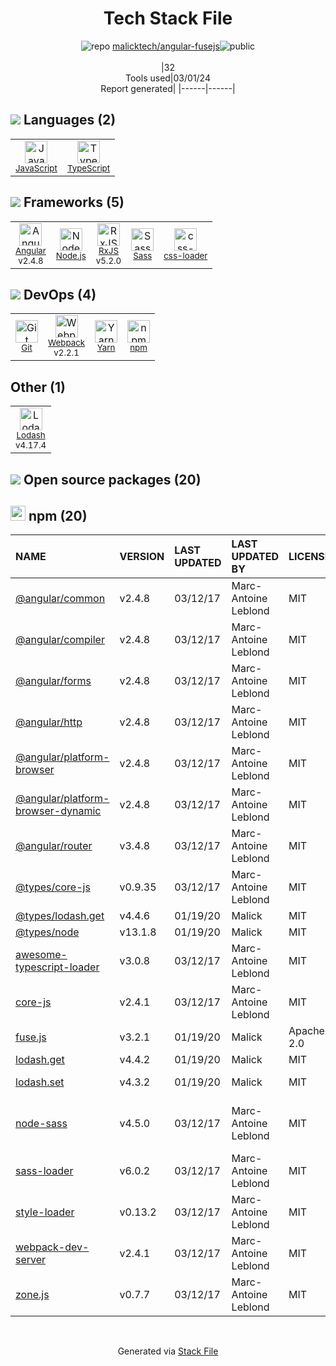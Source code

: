 <!--
&lt;--- Readme.md Snippet without images Start ---&gt;
## Tech Stack
malicktech/angular-fusejs is built on the following main stack:

- [JavaScript](https://developer.mozilla.org/en-US/docs/Web/JavaScript) – Languages
- [TypeScript](http://www.typescriptlang.org) – Languages
- [Angular](https://angular.io) – Javascript MVC Frameworks
- [Node.js](http://nodejs.org/) – Frameworks (Full Stack)
- [RxJS](http://reactivex.io/rxjs/) – Concurrency Frameworks
- [Sass](http://sass-lang.com/) – CSS Pre-processors / Extensions
- [css-loader](https://github.com/webpack-contrib/css-loader) – CSS Pre-processors / Extensions
- [Webpack](http://webpack.js.org) – JS Build Tools / JS Task Runners
- [Yarn](https://yarnpkg.com/) – Front End Package Manager
- [Lodash](https://lodash.com) – Javascript Utilities & Libraries

Full tech stack [here](/techstack.md)

&lt;--- Readme.md Snippet without images End ---&gt;

&lt;--- Readme.md Snippet with images Start ---&gt;
## Tech Stack
malicktech/angular-fusejs is built on the following main stack:

- <img width='25' height='25' src='https://img.stackshare.io/service/1209/javascript.jpeg' alt='JavaScript'/> [JavaScript](https://developer.mozilla.org/en-US/docs/Web/JavaScript) – Languages
- <img width='25' height='25' src='https://img.stackshare.io/service/1612/bynNY5dJ.jpg' alt='TypeScript'/> [TypeScript](http://www.typescriptlang.org) – Languages
- <img width='25' height='25' src='https://img.stackshare.io/service/3745/cb8U-gL6_400x400.jpg' alt='Angular'/> [Angular](https://angular.io) – Javascript MVC Frameworks
- <img width='25' height='25' src='https://img.stackshare.io/service/1011/n1JRsFeB_400x400.png' alt='Node.js'/> [Node.js](http://nodejs.org/) – Frameworks (Full Stack)
- <img width='25' height='25' src='https://img.stackshare.io/service/1796/984368.png' alt='RxJS'/> [RxJS](http://reactivex.io/rxjs/) – Concurrency Frameworks
- <img width='25' height='25' src='https://img.stackshare.io/service/1171/jCR2zNJV.png' alt='Sass'/> [Sass](http://sass-lang.com/) – CSS Pre-processors / Extensions
- <img width='25' height='25' src='https://img.stackshare.io/service/8074/default_d2b16fd6997fb2e164de645a34f9b8d5a880d999.png' alt='css-loader'/> [css-loader](https://github.com/webpack-contrib/css-loader) – CSS Pre-processors / Extensions
- <img width='25' height='25' src='https://img.stackshare.io/service/1682/IMG_4636.PNG' alt='Webpack'/> [Webpack](http://webpack.js.org) – JS Build Tools / JS Task Runners
- <img width='25' height='25' src='https://img.stackshare.io/service/5848/44mC-kJ3.jpg' alt='Yarn'/> [Yarn](https://yarnpkg.com/) – Front End Package Manager
- <img width='25' height='25' src='https://img.stackshare.io/service/2438/lodash.png' alt='Lodash'/> [Lodash](https://lodash.com) – Javascript Utilities & Libraries

Full tech stack [here](/techstack.md)

&lt;--- Readme.md Snippet with images End ---&gt;
-->
<div align="center">

# Tech Stack File
![](https://img.stackshare.io/repo.svg "repo") [malicktech/angular-fusejs](https://github.com/malicktech/angular-fusejs)![](https://img.stackshare.io/public_badge.svg "public")
<br/><br/>
|32<br/>Tools used|03/01/24 <br/>Report generated|
|------|------|
</div>

## <img src='https://img.stackshare.io/languages.svg'/> Languages (2)
<table><tr>
  <td align='center'>
  <img width='36' height='36' src='https://img.stackshare.io/service/1209/javascript.jpeg' alt='JavaScript'>
  <br>
  <sub><a href="https://developer.mozilla.org/en-US/docs/Web/JavaScript">JavaScript</a></sub>
  <br>
  <sub></sub>
</td>

<td align='center'>
  <img width='36' height='36' src='https://img.stackshare.io/service/1612/bynNY5dJ.jpg' alt='TypeScript'>
  <br>
  <sub><a href="http://www.typescriptlang.org">TypeScript</a></sub>
  <br>
  <sub></sub>
</td>

</tr>
</table>

## <img src='https://img.stackshare.io/frameworks.svg'/> Frameworks (5)
<table><tr>
  <td align='center'>
  <img width='36' height='36' src='https://img.stackshare.io/service/3745/cb8U-gL6_400x400.jpg' alt='Angular'>
  <br>
  <sub><a href="https://angular.io">Angular</a></sub>
  <br>
  <sub>v2.4.8</sub>
</td>

<td align='center'>
  <img width='36' height='36' src='https://img.stackshare.io/service/1011/n1JRsFeB_400x400.png' alt='Node.js'>
  <br>
  <sub><a href="http://nodejs.org/">Node.js</a></sub>
  <br>
  <sub></sub>
</td>

<td align='center'>
  <img width='36' height='36' src='https://img.stackshare.io/service/1796/984368.png' alt='RxJS'>
  <br>
  <sub><a href="http://reactivex.io/rxjs/">RxJS</a></sub>
  <br>
  <sub>v5.2.0</sub>
</td>

<td align='center'>
  <img width='36' height='36' src='https://img.stackshare.io/service/1171/jCR2zNJV.png' alt='Sass'>
  <br>
  <sub><a href="http://sass-lang.com/">Sass</a></sub>
  <br>
  <sub></sub>
</td>

<td align='center'>
  <img width='36' height='36' src='https://img.stackshare.io/service/8074/default_d2b16fd6997fb2e164de645a34f9b8d5a880d999.png' alt='css-loader'>
  <br>
  <sub><a href="https://github.com/webpack-contrib/css-loader">css-loader</a></sub>
  <br>
  <sub></sub>
</td>

</tr>
</table>

## <img src='https://img.stackshare.io/devops.svg'/> DevOps (4)
<table><tr>
  <td align='center'>
  <img width='36' height='36' src='https://img.stackshare.io/service/1046/git.png' alt='Git'>
  <br>
  <sub><a href="http://git-scm.com/">Git</a></sub>
  <br>
  <sub></sub>
</td>

<td align='center'>
  <img width='36' height='36' src='https://img.stackshare.io/service/1682/IMG_4636.PNG' alt='Webpack'>
  <br>
  <sub><a href="http://webpack.js.org">Webpack</a></sub>
  <br>
  <sub>v2.2.1</sub>
</td>

<td align='center'>
  <img width='36' height='36' src='https://img.stackshare.io/service/5848/44mC-kJ3.jpg' alt='Yarn'>
  <br>
  <sub><a href="https://yarnpkg.com/">Yarn</a></sub>
  <br>
  <sub></sub>
</td>

<td align='center'>
  <img width='36' height='36' src='https://img.stackshare.io/service/1120/lejvzrnlpb308aftn31u.png' alt='npm'>
  <br>
  <sub><a href="https://www.npmjs.com/">npm</a></sub>
  <br>
  <sub></sub>
</td>

</tr>
</table>

## Other (1)
<table><tr>
  <td align='center'>
  <img width='36' height='36' src='https://img.stackshare.io/service/2438/lodash.png' alt='Lodash'>
  <br>
  <sub><a href="https://lodash.com">Lodash</a></sub>
  <br>
  <sub>v4.17.4</sub>
</td>

</tr>
</table>


## <img src='https://img.stackshare.io/group.svg' /> Open source packages (20)</h2>

## <img width='24' height='24' src='https://img.stackshare.io/service/1120/lejvzrnlpb308aftn31u.png'/> npm (20)

|NAME|VERSION|LAST UPDATED|LAST UPDATED BY|LICENSE|VULNERABILITIES|
|:------|:------|:------|:------|:------|:------|
|[@angular/common](https://www.npmjs.com/@angular/common)|v2.4.8|03/12/17|Marc-Antoine Leblond |MIT|N/A|
|[@angular/compiler](https://www.npmjs.com/@angular/compiler)|v2.4.8|03/12/17|Marc-Antoine Leblond |MIT|N/A|
|[@angular/forms](https://www.npmjs.com/@angular/forms)|v2.4.8|03/12/17|Marc-Antoine Leblond |MIT|N/A|
|[@angular/http](https://www.npmjs.com/@angular/http)|v2.4.8|03/12/17|Marc-Antoine Leblond |MIT|N/A|
|[@angular/platform-browser](https://www.npmjs.com/@angular/platform-browser)|v2.4.8|03/12/17|Marc-Antoine Leblond |MIT|N/A|
|[@angular/platform-browser-dynamic](https://www.npmjs.com/@angular/platform-browser-dynamic)|v2.4.8|03/12/17|Marc-Antoine Leblond |MIT|N/A|
|[@angular/router](https://www.npmjs.com/@angular/router)|v3.4.8|03/12/17|Marc-Antoine Leblond |MIT|N/A|
|[@types/core-js](https://www.npmjs.com/@types/core-js)|v0.9.35|03/12/17|Marc-Antoine Leblond |MIT|N/A|
|[@types/lodash.get](https://www.npmjs.com/@types/lodash.get)|v4.4.6|01/19/20|Malick |MIT|N/A|
|[@types/node](https://www.npmjs.com/@types/node)|v13.1.8|01/19/20|Malick |MIT|N/A|
|[awesome-typescript-loader](https://www.npmjs.com/awesome-typescript-loader)|v3.0.8|03/12/17|Marc-Antoine Leblond |MIT|N/A|
|[core-js](https://www.npmjs.com/core-js)|v2.4.1|03/12/17|Marc-Antoine Leblond |MIT|N/A|
|[fuse.js](https://www.npmjs.com/fuse.js)|v3.2.1|01/19/20|Malick |Apache-2.0|N/A|
|[lodash.get](https://www.npmjs.com/lodash.get)|v4.4.2|01/19/20|Malick |MIT|N/A|
|[lodash.set](https://www.npmjs.com/lodash.set)|v4.3.2|01/19/20|Malick |MIT|[CVE-2020-8203](https://github.com/advisories/GHSA-p6mc-m468-83gw) (High)|
|[node-sass](https://www.npmjs.com/node-sass)|v4.5.0|03/12/17|Marc-Antoine Leblond |MIT|[CVE-2020-24025](https://github.com/advisories/GHSA-r8f7-9pfq-mjmv) (Moderate)<br/>[](https://github.com/advisories/GHSA-9v62-24cr-58cx) (Moderate)|
|[sass-loader](https://www.npmjs.com/sass-loader)|v6.0.2|03/12/17|Marc-Antoine Leblond |MIT|N/A|
|[style-loader](https://www.npmjs.com/style-loader)|v0.13.2|03/12/17|Marc-Antoine Leblond |MIT|N/A|
|[webpack-dev-server](https://www.npmjs.com/webpack-dev-server)|v2.4.1|03/12/17|Marc-Antoine Leblond |MIT|[CVE-2018-14732](https://github.com/advisories/GHSA-cf66-xwfp-gvc4) (High)|
|[zone.js](https://www.npmjs.com/zone.js)|v0.7.7|03/12/17|Marc-Antoine Leblond |MIT|N/A|

<br/>
<div align='center'>

Generated via [Stack File](https://github.com/marketplace/stack-file)
